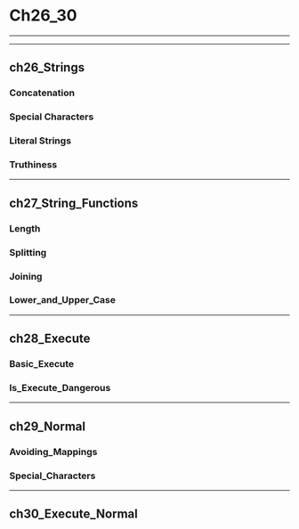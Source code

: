 # Ch26_30

---

---

## ch26_Strings

### Concatenation

### Special Characters

### Literal Strings

### Truthiness

---

## ch27_String_Functions

### Length

### Splitting

### Joining

### Lower_and_Upper_Case

---

## ch28_Execute

### Basic_Execute

### Is_Execute_Dangerous

---

## ch29_Normal

### Avoiding_Mappings

### Special_Characters

---

## ch30_Execute_Normal
